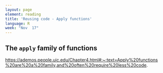 ```yaml
---
layout: page
element: reading
title: 'Reusing code - Apply functions'
language: R
week: "Nov  17"
---
```


## The `apply` family of functions

https://ademos.people.uic.edu/Chapter4.html#:~:text=Apply%20functions%20are%20a%20family,and%20often%20require%20less%20code.
